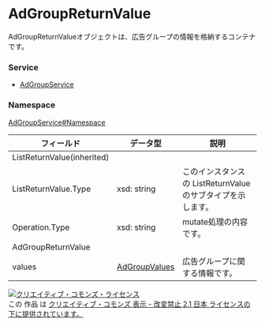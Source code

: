 # AdGroupReturnValue
AdGroupReturnValueオブジェクトは、広告グループの情報を格納するコンテナです。
### Service
+ [AdGroupService](../../services/AdGroupService.md)

### Namespace
[AdGroupService#Namespace](../../services/AdGroupService.md#namespace)

| フィールド | データ型 | 説明 |
|---|---|---|
| ListReturnValue(inherited)|||
| ListReturnValue.Type| xsd: string| このインスタンスの ListReturnValue のサブタイプを示します。 |
| Operation.Type| xsd: string| mutate処理の内容です。 |
| AdGroupReturnValue|||
| values| <a href="./AdGroupValues.md">AdGroupValues</a>| 広告グループに関する情報です。 |

<a rel="license" href="http://creativecommons.org/licenses/by-nd/2.1/jp/"><img alt="クリエイティブ・コモンズ・ライセンス" style="border-width:0" src="https://i.creativecommons.org/l/by-nd/2.1/jp/88x31.png" /></a><br />この 作品 は <a rel="license" href="http://creativecommons.org/licenses/by-nd/2.1/jp/">クリエイティブ・コモンズ 表示 - 改変禁止 2.1 日本 ライセンスの下に提供されています。</a>
